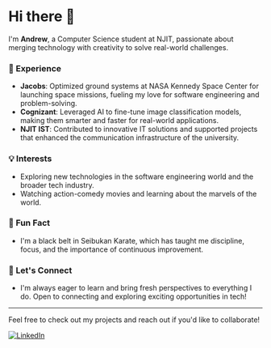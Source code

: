 # Hi there 👋

I'm **Andrew**, a Computer Science student at NJIT, passionate about merging technology with creativity to solve real-world challenges.

### 🚀 Experience
- **Jacobs**: Optimized ground systems at NASA Kennedy Space Center for launching space missions, fueling my love for software engineering and problem-solving.
- **Cognizant**: Leveraged AI to fine-tune image classification models, making them smarter and faster for real-world applications.
- **NJIT IST**: Contributed to innovative IT solutions and supported projects that enhanced the communication infrastructure of the university.

### 💡 Interests
- Exploring new technologies in the software engineering world and the broader tech industry.
- Watching action-comedy movies and learning about the marvels of the world.

### 🥋 Fun Fact
- I'm a black belt in Seibukan Karate, which has taught me discipline, focus, and the importance of continuous improvement.

### 🤝 Let's Connect
- I'm always eager to learn and bring fresh perspectives to everything I do. Open to connecting and exploring exciting opportunities in tech!

---

Feel free to check out my projects and reach out if you'd like to collaborate!

[![LinkedIn](https://img.shields.io/badge/LinkedIn-Connect-blue)](https://www.linkedin.com/in/aanilgeo/)
